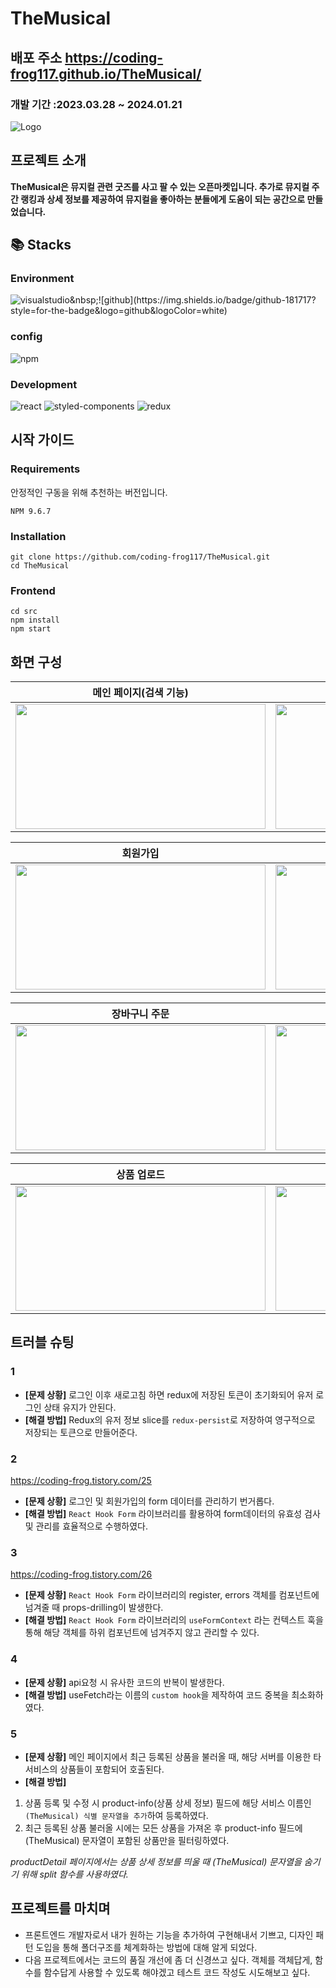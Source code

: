 # TheMusical

## 배포 주소 https://coding-frog117.github.io/TheMusical/

### 개발 기간 :2023.03.28 ~ 2024.01.21

![Logo](https://github.com/coding-frog117/TheMusical/assets/110962765/3322173b-49f0-4037-b2d3-b8f4dea398c9)

## 프로젝트 소개

**TheMusical은 뮤지컬 관련 굿즈를 사고 팔 수 있는 오픈마켓입니다.
추가로 뮤지컬 주간 랭킹과 상세 정보를 제공하여 뮤지컬을 좋아하는 분들에게 도움이 되는 공간으로 만들었습니다.**

## 📚 Stacks

### Environment

![visualstudio](https://img.shields.io/badge/visualstudiocode-007ACC?style=for-the-badge&logo=visualstudiocode&logoColor=white")&nbsp;![github](https://img.shields.io/badge/github-181717?style=for-the-badge&logo=github&logoColor=white)

### config

![npm](https://img.shields.io/badge/npm-CB3837?style=for-the-badge&logo=npm&logoColor=white)

### Development

![react](https://img.shields.io/badge/react-61DAFB?style=for-the-badge&logo=react&logoColor=black)&nbsp;![styled-components](https://img.shields.io/badge/styledcomponents-DB7093?style=for-the-badge&logo=styledcomponents&logoColor=black)&nbsp;![redux](https://img.shields.io/badge/redux-764ABC?style=for-the-badge&logo=redux&logoColor=white)

## 시작 가이드

### Requirements

안정적인 구동을 위해 추천하는 버전입니다.

```
NPM 9.6.7
```

### Installation

```
git clone https://github.com/coding-frog117/TheMusical.git
cd TheMusical
```

### Frontend

```
cd src
npm install
npm start
```

## 화면 구성

| 메인 페이지(검색 기능)                                                                                                                       | 무한 캐러셀                                                                                                                                  | 뮤지컬 상세정보                                                                                                                              | top50 랭킹                                                                                                                                   |
| -------------------------------------------------------------------------------------------------------------------------------------------- | -------------------------------------------------------------------------------------------------------------------------------------------- | -------------------------------------------------------------------------------------------------------------------------------------------- | -------------------------------------------------------------------------------------------------------------------------------------------- |
| <img src= "https://github.com/coding-frog117/TheMusical/assets/110962765/fb492b5a-2d1d-440a-83d4-00ed8e32c1d7" width = "400" height="200" /> | <img src= "https://github.com/coding-frog117/TheMusical/assets/110962765/ac18a4bb-a447-49f5-acc4-b1db610ef260" width = "400" height="200" /> | <img src= "https://github.com/coding-frog117/TheMusical/assets/110962765/f5df7ecb-a0bd-4413-b4f5-f4bb3e3735c8" width = "400" height="200" /> | <img src= "https://github.com/coding-frog117/TheMusical/assets/110962765/5430ae71-770d-4b0a-b4c3-2b28883fb873" width = "400" height="200" /> |

| 회원가입                                                                                                                                     | 구매회원 로그인                                                                                                                              | 장바구니 담기                                                                                                                                | 장바구니 삭제                                                                                                                                |
| -------------------------------------------------------------------------------------------------------------------------------------------- | -------------------------------------------------------------------------------------------------------------------------------------------- | -------------------------------------------------------------------------------------------------------------------------------------------- | -------------------------------------------------------------------------------------------------------------------------------------------- |
| <img src= "https://github.com/coding-frog117/TheMusical/assets/110962765/56dfffdc-8732-4a2a-adcc-5d5b51c28382" width = "400" height="200" /> | <img src= "https://github.com/coding-frog117/TheMusical/assets/110962765/afdff78e-f47a-4e1e-9329-243d75a59be9" width = "400" height="200" /> | <img src= "https://github.com/coding-frog117/TheMusical/assets/110962765/e19927dd-394d-44f4-bddb-a53eb6d1fd67" width = "400" height="200" /> | <img src= "https://github.com/coding-frog117/TheMusical/assets/110962765/119446e1-9110-41f0-a70b-1ef5e292f141" width = "400" height="200" /> |

| 장바구니 주문                                                                                                                                | 바로주문,마이페이지                                                                                                                          | 판매회원 로그인, 대시보드                                                                                                                    |
| -------------------------------------------------------------------------------------------------------------------------------------------- | -------------------------------------------------------------------------------------------------------------------------------------------- | -------------------------------------------------------------------------------------------------------------------------------------------- |
| <img src= "https://github.com/coding-frog117/TheMusical/assets/110962765/299365cb-19b9-4b80-b322-e154694a0f67" width = "400" height="200" /> | <img src= "https://github.com/coding-frog117/TheMusical/assets/110962765/ccb28714-8fe4-4d5e-b7f6-c3d25798a44e" width = "400" height="200" /> | <img src= "https://github.com/coding-frog117/TheMusical/assets/110962765/7abd3499-7a88-49c1-b349-f2874875f6ba" width = "400" height="200" /> |

| 상품 업로드                                                                                                                                  | 상품 수정                                                                                                                                    | 상품 삭제                                                                                                                                    |
| -------------------------------------------------------------------------------------------------------------------------------------------- | -------------------------------------------------------------------------------------------------------------------------------------------- | -------------------------------------------------------------------------------------------------------------------------------------------- |
| <img src= "https://github.com/coding-frog117/TheMusical/assets/110962765/0a518add-7216-49e8-8ee9-fd747a7d09d4" width = "400" height="200" /> | <img src= "https://github.com/coding-frog117/TheMusical/assets/110962765/e043feb0-5c4f-4508-99ef-53798e543035" width = "400" height="200" /> | <img src= "https://github.com/coding-frog117/TheMusical/assets/110962765/6344f0e7-9863-43c8-8703-8770f24fcf5d" width = "400" height="200" /> |

## 트러블 슈팅

### 1

- **[문제 상황]**
  로그인 이후 새로고침 하면 redux에 저장된 토큰이 초기화되어 유저 로그인 상태 유지가 안된다.
- **[해결 방법]**
  Redux의 유저 정보 slice를 `redux-persist`로 저장하여 영구적으로 저장되는 토큰으로 만들어준다.

### 2

https://coding-frog.tistory.com/25

- **[문제 상황]**
  로그인 및 회원가입의 form 데이터를 관리하기 번거롭다.
- **[해결 방법]**
  `React Hook Form` 라이브러리를 활용하여 form데이터의 유효성 검사 및 관리를 효율적으로 수행하였다.

### 3

https://coding-frog.tistory.com/26

- **[문제 상황]**
  `React Hook Form` 라이브러리의 register, errors 객체를 컴포넌트에 넘겨줄 때 props-drilling이 발생한다.
- **[해결 방법]**
  `React Hook Form` 라이브러리의 `useFormContext` 라는 컨텍스트 훅을 통해 해당 객체를 하위 컴포넌트에 넘겨주지 않고 관리할 수 있다.

### 4

- **[문제 상황]**
  api요청 시 유사한 코드의 반복이 발생한다.
- **[해결 방법]**
  useFetch라는 이름의 `custom hook`을 제작하여 코드 중복을 최소화하였다.

### 5

- **[문제 상황]**
  메인 페이지에서 최근 등록된 상품을 불러올 때, 해당 서버를 이용한 타 서비스의 상품들이 포함되어 호출된다.
- **[해결 방법]**

1. 상품 등록 및 수정 시 product-info(상품 상세 정보) 필드에 해당 서비스 이름인 `(TheMusical) 식별 문자열을 추가`하여 등록하였다.
2. 최근 등록된 상품 불러올 시에는 모든 상품을 가져온 후 product-info 필드에 (TheMusical) 문자열이 포함된 상품만을 필터링하였다.

_productDetail 페이지에서는 상품 상세 정보를 띄울 때 (TheMusical) 문자열을 숨기기 위해 split 함수를 사용하였다._

## 프로젝트를 마치며

- 프론트엔드 개발자로서 내가 원하는 기능을 추가하여 구현해내서 기쁘고, 디자인 패턴 도입을 통해 폴더구조를 체계화하는 방법에 대해 알게 되었다.
- 다음 프로젝트에서는 코드의 품질 개선에 좀 더 신경쓰고 싶다. 객체를 객체답게, 함수를 함수답게 사용할 수 있도록 해야겠고 테스트 코드 작성도 시도해보고 싶다.
